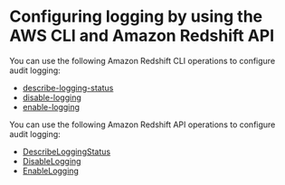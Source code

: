 # Configuring logging by using the AWS CLI and Amazon Redshift API<a name="db-auditing-cli-api"></a>

You can use the following Amazon Redshift CLI operations to configure audit logging:
+  [describe\-logging\-status](https://docs.aws.amazon.com/cli/latest/reference/redshift/describe-logging-status.html) 
+  [disable\-logging](https://docs.aws.amazon.com/cli/latest/reference/redshift/disable-logging.html) 
+  [enable\-logging](https://docs.aws.amazon.com/cli/latest/reference/redshift/enable-logging.html) 

You can use the following Amazon Redshift API operations to configure audit logging:
+  [DescribeLoggingStatus](https://docs.aws.amazon.com/redshift/latest/APIReference/API_DescribeLoggingStatus.html) 
+  [DisableLogging](https://docs.aws.amazon.com/redshift/latest/APIReference/API_DisableLogging.html) 
+  [EnableLogging](https://docs.aws.amazon.com/redshift/latest/APIReference/API_EnableLogging.html) 
